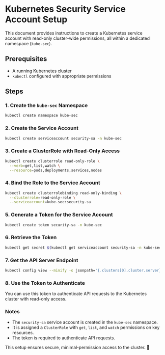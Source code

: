 # Kubernetes Security Service Account Setup

This document provides instructions to create a Kubernetes service account with read-only cluster-wide permissions, all within a dedicated namespace (`kube-sec`).

## Prerequisites
- A running Kubernetes cluster
- `kubectl` configured with appropriate permissions

## Steps

### 1. Create the `kube-sec` Namespace
```sh
kubectl create namespace kube-sec
```

### 2. Create the Service Account
```sh
kubectl create serviceaccount security-sa -n kube-sec
```

### 3. Create a ClusterRole with Read-Only Access
```sh
kubectl create clusterrole read-only-role \
  --verb=get,list,watch \
  --resource=pods,deployments,services,nodes
```

### 4. Bind the Role to the Service Account
```sh
kubectl create clusterrolebinding read-only-binding \
  --clusterrole=read-only-role \
  --serviceaccount=kube-sec:security-sa
```

### 5. Generate a Token for the Service Account
```sh
kubectl create token security-sa -n kube-sec
```

### 6. Retrieve the Token
```sh
kubectl get secret $(kubectl get serviceaccount security-sa -n kube-sec -o jsonpath="{.secrets[0].name}") -n kube-sec -o jsonpath="{.data.token}" | base64 --decode
```

### 7. Get the API Server Endpoint
```sh
kubectl config view --minify -o jsonpath='{.clusters[0].cluster.server}'
```

### 8. Use the Token to Authenticate
You can use this token to authenticate API requests to the Kubernetes cluster with read-only access.

### Notes
- The `security-sa` service account is created in the `kube-sec` namespace.
- It is assigned a `ClusterRole` with `get`, `list`, and `watch` permissions on key resources.
- The token is required to authenticate API requests.

This setup ensures secure, minimal-permission access to the cluster. 🚀
